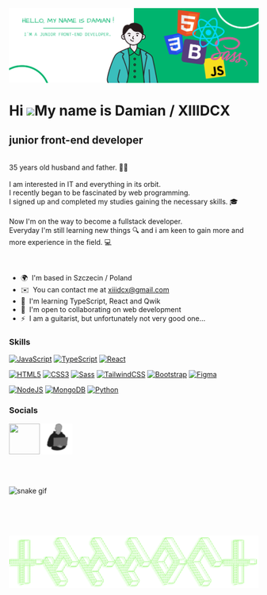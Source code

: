 <!-- header img -->

<img align="center" src="https://github.com/XIIIDCX/XIIIDCX/blob/main/White%20Green%20Flat%20Digital%20Marketing%20LinkedIn%20Banner%20(1).png?raw=true" alt="damian cichowicz"/>

Hi ![](https://user-images.githubusercontent.com/18350557/176309783-0785949b-9127-417c-8b55-ab5a4333674e.gif)My name is Damian / XIIIDCX
========================================================================================================================================

junior front-end developer
--------------------------------------
<br>
35 years old husband and father. 👪🏻 <br>
<br>
I am interested in IT and everything in its orbit. <br>
I recently began to be fascinated by web programming. <br>
I signed up and completed my studies gaining the necessary skills. 🎓 <br>
<br>
Now I'm on the way to become a fullstack developer. <br>
Everyday I'm still learning new things 🔍 and i am keen to gain more and more experience in the field. 💻 <br>
<br>
<br>

* 🌍  I'm based in Szczecin / Poland
* ✉️  You can contact me at [xiiidcx@gmail.com](mailto:xiiidcx@gmail.com)
* 🧠  I'm learning TypeScript, React and Qwik
* 🤝  I'm open to collaborating on web development
* ⚡  I am a guitarist, but unfortunately not very good one...

### Skills

<p align="left">
<a href="https://developer.mozilla.org/en-US/docs/Web/JavaScript" target="_blank" rel="noreferrer"><img src="https://raw.githubusercontent.com/danielcranney/readme-generator/main/public/icons/skills/javascript-colored.svg" width="36" height="36" alt="JavaScript" /></a>
<a href="https://www.typescriptlang.org/" target="_blank" rel="noopener"><img src="https://raw.githubusercontent.com/danielcranney/readme-generator/main/public/icons/skills/typescript-colored.svg" width="36" height="36" alt="TypeScript" /></a>
<a href="https://reactjs.org/" target="_blank" rel="noopener"><img src="https://raw.githubusercontent.com/danielcranney/readme-generator/main/public/icons/skills/react-colored.svg" width="36" height="36" alt="React" /></a>
  
<a href="https://developer.mozilla.org/en-US/docs/Glossary/HTML5" target="_blank" rel="noreferrer"><img src="https://raw.githubusercontent.com/danielcranney/readme-generator/main/public/icons/skills/html5-colored.svg" width="36" height="36" alt="HTML5" /></a>
<a href="https://www.w3.org/TR/CSS/#css" target="_blank" rel="noreferrer"><img src="https://raw.githubusercontent.com/danielcranney/readme-generator/main/public/icons/skills/css3-colored.svg" width="36" height="36" alt="CSS3" /></a>
<a href="https://sass-lang.com/" target="_blank" rel="noreferrer"><img src="https://raw.githubusercontent.com/danielcranney/readme-generator/main/public/icons/skills/sass-colored.svg" width="36" height="36" alt="Sass" /></a>
<a href="https://tailwindcss.com/" target="_blank" rel="noreferrer"><img src="https://raw.githubusercontent.com/danielcranney/readme-generator/main/public/icons/skills/tailwindcss-colored.svg" width="36" height="36" alt="TailwindCSS" /></a>
<a href="https://getbootstrap.com/" target="_blank" rel="noreferrer"><img src="https://raw.githubusercontent.com/danielcranney/readme-generator/main/public/icons/skills/bootstrap-colored.svg" width="36" height="36" alt="Bootstrap" /></a>
<a href="https://www.figma.com/" target="_blank" rel="noreferrer"><img src="https://raw.githubusercontent.com/danielcranney/readme-generator/main/public/icons/skills/figma-colored.svg" width="36" height="36" alt="Figma" /></a>
 
<a href="https://nodejs.org/en/" target="_blank" rel="noreferrer"><img src="https://raw.githubusercontent.com/danielcranney/readme-generator/main/public/icons/skills/nodejs-colored.svg" width="36" height="36" alt="NodeJS" /></a>
<a href="https://www.mongodb.com/" target="_blank" rel="noreferrer"><img src="https://raw.githubusercontent.com/danielcranney/readme-generator/main/public/icons/skills/mongodb-colored.svg" width="36" height="36" alt="MongoDB" /></a>
<a href="https://www.python.org/" target="_blank" rel="noreferrer"><img src="https://raw.githubusercontent.com/danielcranney/readme-generator/main/public/icons/skills/python-colored.svg" width="36" height="36" alt="Python" /></a> 
</p>


### Socials

<p align="left"> 
<a href="https://www.linkedin.com/in/damian-cichowicz" target="blank" rel="noreferrer"><img src="https://raw.githubusercontent.com/danielcranney/readme-generator/main/public/icons/socials/linkedin.svg" width="62" height="62" /></a>
<a href="https://damian-portfolio.netlify.app/" target="blank" rel="noreferrer"><img src="https://github.com/XIIIDCX/XIIIDCX/blob/main/logo.png" width="62" height="62" /></a>
</p>
<br>
<br>

![snake gif](https://github.com/XIIIDCX/myGitActions/blob/output/github-contribution-grid-snake.gif?raw=true)
<br>
<br>
<br>
<br>
<br>
<!-- footer ascii img -->
<img align="center" src="https://github.com/XIIIDCX/XIIIDCX/blob/main/XIIIDCX%20(1).png?raw=true" alt="xiiidcx"/>
